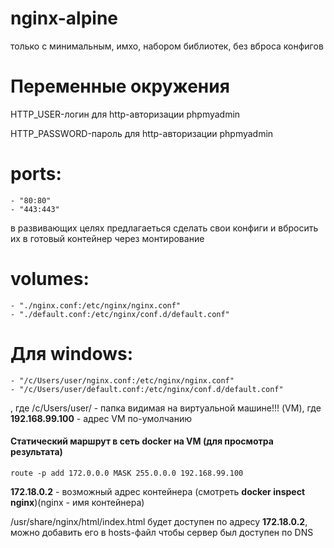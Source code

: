 # nginx-alpine 
только с минимальным, имхо, набором библиотек, без вброса конфигов
# Переменные окружения 
HTTP_USER-логин для http-авторизации phpmyadmin

HTTP_PASSWORD-пароль для http-авторизации phpmyadmin

# ports:
    - "80:80"
    - "443:443"
    
в развивающих целях предлагаеться сделать свои конфиги и вбросить их в готовый контейнер через монтирование
#  volumes:
    - "./nginx.conf:/etc/nginx/nginx.conf"
    - "./default.conf:/etc/nginx/conf.d/default.conf"
# Для windows:
    - "/c/Users/user/nginx.conf:/etc/nginx/nginx.conf"
    - "/c/Users/user/default.conf:/etc/nginx/conf.d/default.conf"
, где /c/Users/user/ - папка видимая на виртуальной машине!!! (VM), где **192.168.99.100** - адрес VM по-умолчанию
#### Статический маршрут в сеть docker на VM (для просмотра результата)
    route -p add 172.0.0.0 MASK 255.0.0.0 192.168.99.100
**172.18.0.2** - возможный адрес контейнера (смотреть **docker inspect nginx**)(nginx - имя контейнера)

/usr/share/nginx/html/index.html будет доступен по адресу **172.18.0.2**, можно добавить его в hosts-файл чтобы сервер был доступен по DNS
